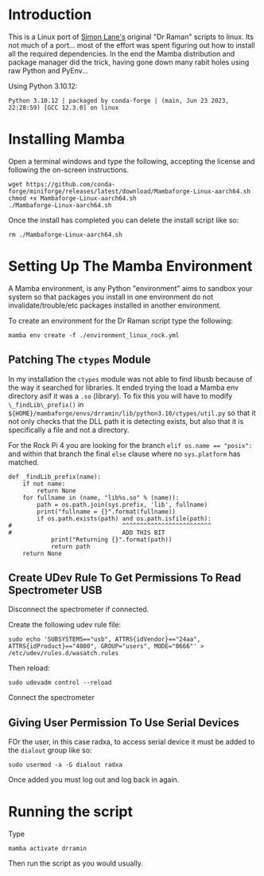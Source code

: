 # Introduction

This is a Linux port of [Simon Lane's](https://github.com/SimonLane) original "Dr Raman" scripts to linux. Its not much of a port... most of the effort was spent figuring out how to install all the required dependencies. In the end the Mamba distribution and package manager did the trick, having gone down many rabit holes using raw Python and PyEnv...

Using Python 3.10.12:
```
Python 3.10.12 | packaged by conda-forge | (main, Jun 23 2023, 22:28:59) [GCC 12.3.0] on linux
```

# Installing Mamba
Open a terminal windows and type the following, accepting the license and following the on-screen instructions.

```
wget https://github.com/conda-forge/miniforge/releases/latest/download/Mambaforge-Linux-aarch64.sh
chmod +x Mambaforge-Linux-aarch64.sh
./Mambaforge-Linux-aarch64.sh
```

Once the install has completed you can delete the install script like so:

```
rm ./Mambaforge-Linux-aarch64.sh
```


# Setting Up The Mamba Environment

A Mamba environment, is any Python "environment" aims to sandbox your system so that packages you install in one environment do not invalidate/trouble/etc packages installed in another environment.

To create an environment for the Dr Raman script type the following:

```
mamba env create -f ./environment_linux_rock.yml
```

## Patching The `ctypes` Module

In my installation the `ctypes` module was not able to find libusb because of the way it searched for libraries. It ended trying the load a Mamba env directory asif it was a `.so` (library). To fix this you will have to modify `\_findLib\_prefix()` in `${HOME}/mambaforge/envs/drramin/lib/python3.10/ctypes/util.py` so that it not only checks that the DLL path it is detecting exists, but also that it is specifically a file and not a directory.

For the Rock Pi 4 you are looking for the branch `elif os.name == "posix":` and within that branch the final `else` clause where no `sys.platform` has matched.

```
def _findLib_prefix(name):
    if not name:
        return None
    for fullname in (name, "lib%s.so" % (name)):
        path = os.path.join(sys.prefix, 'lib', fullname)
        print("fullname = {}".format(fullname))
        if os.path.exists(path) and os.path.isfile(path):
#                               ^^^^^^^^^^^^^^^^^^^^^^^^^
#                               ADD THIS BIT
            print("Returning {}".format(path))
            return path
    return None
```

## Create UDev Rule To Get Permissions To Read Spectrometer USB
Disconnect the spectrometer if connected.

Create the following udev rule file:

```
sudo echo 'SUBSYSTEMS=="usb", ATTRS{idVendor}=="24aa", ATTRS{idProduct}=="4000", GROUP="users", MODE="0666"' > /etc/udev/rules.d/wasatch.rules
```

Then reload:

```
sudo udevadm control --reload 
```

Connect the spectrometer

## Giving User Permission To Use Serial Devices
FOr the user, in this case radxa, to access serial device it must be added to the `dialout` group like so:

```
sudo usermod -a -G dialout radxa
```

Once added you must log out and log back in again.

# Running the script
Type

```
mamba activate drramin
```

Then run the script as you would usually.
 
